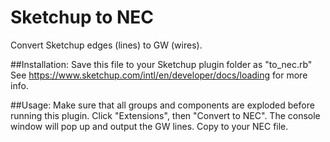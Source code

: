 # Sketchup to NEC
Convert Sketchup edges (lines) to GW (wires).

##Installation:
Save this file to your Sketchup plugin folder as "to_nec.rb"
See https://www.sketchup.com/intl/en/developer/docs/loading for more info.

##Usage:
Make sure that all groups and components are exploded before running this plugin.
Click "Extensions", then "Convert to NEC".
The console window will pop up and output the GW lines. Copy to your NEC file.
